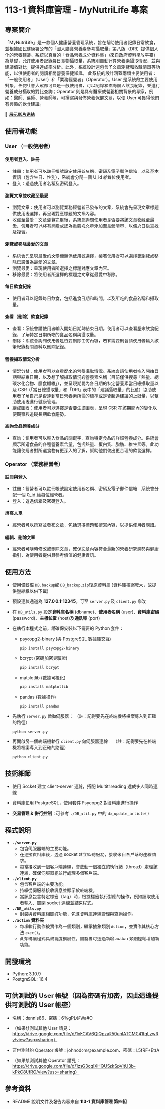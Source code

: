 # 113-1 資料庫管理 - MyNutriLife 專案

## 專案簡介

「MyNutriLife」是一款個人健康營養管理系統，旨在幫助使用者記錄日常飲食，並根據國民健康署公布的「國人膳食營養素參考攝取量」第八版（DRI）提供個人化的營養建議。系統以真實的「食品營養成分資料集」（來自政府資料開放平臺）為基礎，允許使用者記錄每日食物攝取量，系統則自動計算營養素攝取情況，並與建議值對比，提供達成率分析。此外，系統設計還包含了文章瀏覽和收藏清單等功能，以供使用者的閱讀相關營養保健知識。
此系統的設計涵蓋兩類主要使用者：「一般使用者」（User）和「業務經營者」（Operator）。User 是系統的主要使用對象，任何社會大眾都可以是一般使用者，可以記錄和查詢個人飲食紀錄，並進行營養成分攝取的對比查詢；Operator 則是具有醫療或營養相關背景的專家，例如：醫師、藥師、營養師等，可撰寫與發佈營養保健文章，以便 User 可獲得他們有興趣的飲食建議。

:link: **[展示影片連結](https://youtu.be/pK8TacgzC4E)**

## 使用者功能

### User （一般使用者）

#### 使用者登入、註冊

- 註冊：使用者可以註冊帳號設定使用者名稱、密碼及電子郵件信箱，以及基本資訊（包含生日、性別），系統會分配一個 U_id 給每位使用者。
- 登入：透過使用者名稱及密碼登入。

#### 瀏覽文章並收藏至最愛

- 瀏覽文章：使用者可以瀏覽業務經營者已發布的文章，系統會先呈現文章標題供使用者選擇，再呈現對應標題的文章內容。
- 收藏至最愛：文章瀏覽完畢後，系統會詢問使用者是否要將該文章收藏至最愛。使用者可以將有興趣或認為重要的文章添加至最愛清單，以便於日後查找及複習。

#### 瀏覽或移除最愛的文章

- 系統會先呈現最愛的文章標題供使用者選擇，接著使用者可以選擇要瀏覽或移除已設置為最愛的文章。
- 瀏覽最愛：呈現使用者所選擇之標題對應文章內容。
- 移除最愛：將使用者所選擇的標題之文章從最愛中移除。

#### 每日飲食紀錄

- 使用者可以記錄每日飲食，包括進食日期和時間，以及所吃的食品名稱和攝取量。

#### 查看（刪除）飲食紀錄

- 查看：系統會請使用者輸入開始日期與結束日期。使用者可以查看歷來飲食紀錄，了解特定日期所吃的食品名稱與攝取量。
- 刪除：系統會詢問使用者是否要刪除任何內容，若有需要則會請使用者輸入該筆紀錄相關資料以刪除紀錄。

#### 營養攝取情況分析

- 情況分析：使用者可以查看歷來的營養攝取情況。系統會請使用者輸入開始日期與結束日期，以及想了解攝取情況的營養素名稱（目前僅供搜尋「熱量、總碳水化合物、膳食纖維」），並呈現期間內各日期的特定營養素當日總攝取量以及 CSR（「當日總攝取量」和「DRI」表中的「建議攝取量」的比值）協助使用者了解自己是否達到當日營養素所需的標準或是否超過建議的上限量，以幫助使用者進行健康管理。
- 繪成圖表：使用者可以選擇是否要生成圖表，呈現 CSR 在該期間內的變化以便觀察和追蹤長期飲食趨勢。

#### 查詢食品營養成分

- 查詢：使用者可以輸入食品的關鍵字，查詢特定食品的詳細營養成分。系統會顯示所選食品的各種營養素含量，包括熱量、蛋白質、脂肪、維生素等。此功能讓使用者對所選食物有更深入的了解，幫助他們做出更合理的飲食選擇。

### Operator （業務經營者）

#### 註冊與登入

- 註冊：經營者可以註冊帳號設定使用者名稱、密碼及電子郵件信箱，系統會分配一個 O_id 給每位經營者。
- 登入：透過信箱及密碼登入。

#### 撰寫文章

- 經營者可以撰寫並發布文章，包括選擇標題和撰寫內容，以提供使用者閱讀。

#### 編輯、刪除文章

- 經營者可隨時修改或刪除文章，確保文章內容符合最新的營養研究趨勢與健康指引，為使用者提供具參考價值的健康資訊。

## 使用方法

- 使用備份檔 `DB.backup`或 `DB_backup.zip`復原資料庫 (資料庫檔案較大，故提供壓縮檔以供下載)
- 預設連線通道為 **127.0.0.1:12345**，可至 `server.py` 及 `client.py` 修改
- 在 `DB_utils.py` 設定**資料庫名稱** (dbname)、**使用者名稱** (user)、**資料庫密碼** (password)、**主機位置** (host)及**通訊埠** (port)

- 在執行本程式之前，請確保安裝以下需要的 Python 套件：
  - psycopg2-binary (與 PostgreSQL 數據庫交互)
    ```bash
    pip install psycopg2-binary
    ```
  - bcrypt (密碼加密與驗證)
    ```bash
    pip install bcrypt
    ```
  - matplotlib (數據可視化)
    ```bash
    pip install matplotlib
    ```
  - pandas (數據操作)
    ```bash
    pip install pandas
    ```

- 先執行 `server.py` 啟動伺服器：
  （註：記得要先在終端機將檔案導入到正確的路徑）
  ```bash
  python server.py
  ```

- 再開啟另一個終端機執行 `client.py` 向伺服器連線：
  （註：記得要先在終端機將檔案導入到正確的路徑）
  
  ```bash
  python client.py
  ```

## 技術細節

- 使用 Socket 建立 client-server 連線，搭配 Multithreading 達成多人同時連線

- 資料庫使用 PostgreSQL，使用套件 Psycopg2 對資料庫進行操作

- **交易管理 & 併行控制**：可參考 `./DB_util.py` 中的 `db_update_article()`

## 程式說明

-  **`./server.py`**
   - 包含伺服器端的主要功能。
   - 在連接資料庫後，透過 socket 建立監聽服務，接收來自客戶端的連線請求。
   - 每當接收到一個客戶端連線，會啟動一個獨立的執行緒（thread）處理該連線，確保伺服器能並行處理多個客戶端。
-  **`./client.py`**
   - 包含客戶端的主要功能。
   - 持續從伺服器接收訊息並顯示於終端機。
   - 當訊息包含特定標籤（tag）時，根據標籤執行對應的操作，例如讀取使用者輸入、關閉 socket 連線並結束程式。
-  **`./DB_utils.py`**
   - 封裝與資料庫相關的功能，包含資料庫連線管理與查詢操作。
-  **`./action` 資料夾**
   - 每項執行動作被實作為一個類別，繼承抽象類別 `Action`，並實作其核心方法 `exec()`。
   - 此架構讓程式具備高度擴展性，開發者可透過新增 action 類別輕鬆增加新功能。

## 開發環境

- Python: 3.10.9
- PostgreSQL: 16.4



## 可供測試的 User 帳號（因為密碼有加密，因此這邊提供可測試的 User 帳密）

- 名稱：dennis86、密碼：6%gPL@Wa#O
  
- （如果想測試其他 User 請見：https://drive.google.com/file/d/1xKCAV6QiQpzaR50unlATCMG41fqLzwRy/view?usp=sharing）

- 可供測試的 Operator 帳號：johnodom@example.com、密碼：L5fRF+Et(A

- （如果想測試其他 Operator 請見：https://drive.google.com/file/d/1zsG3cqIXHQUSzkSpVitU3b-kPkC8UfRO/view?usp=sharing）

## 參考資料

- README 說明文件及報告內容來自 **113-1 資料庫管理 第四組**
